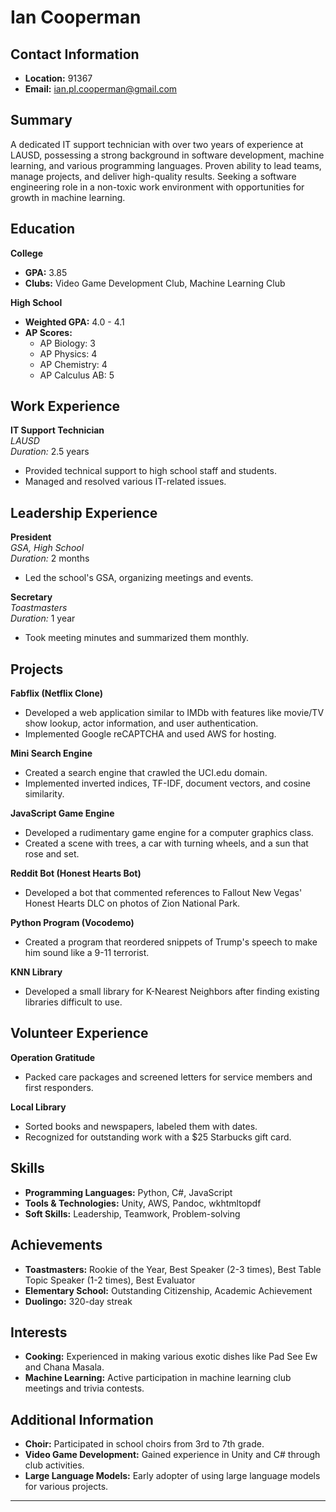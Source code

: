 # Ian Cooperman

## Contact Information
- **Location:** 91367
- **Email:** ian.pl.cooperman@gmail.com

## Summary
A dedicated IT support technician with over two years of experience at LAUSD, possessing a strong background in software development, machine learning, and various programming languages. Proven ability to lead teams, manage projects, and deliver high-quality results. Seeking a software engineering role in a non-toxic work environment with opportunities for growth in machine learning.

## Education
**College**
- **GPA:** 3.85
- **Clubs:** Video Game Development Club, Machine Learning Club

**High School**
- **Weighted GPA:** 4.0 - 4.1
- **AP Scores:**
  - AP Biology: 3
  - AP Physics: 4
  - AP Chemistry: 4
  - AP Calculus AB: 5

## Work Experience
**IT Support Technician**  
*LAUSD*  
*Duration:* 2.5 years  
- Provided technical support to high school staff and students.
- Managed and resolved various IT-related issues.

## Leadership Experience
**President**  
*GSA, High School*  
*Duration:* 2 months  
- Led the school's GSA, organizing meetings and events.

**Secretary**  
*Toastmasters*  
*Duration:* 1 year  
- Took meeting minutes and summarized them monthly.

## Projects
**Fabflix (Netflix Clone)**
- Developed a web application similar to IMDb with features like movie/TV show lookup, actor information, and user authentication.
- Implemented Google reCAPTCHA and used AWS for hosting.

**Mini Search Engine**
- Created a search engine that crawled the UCI.edu domain.
- Implemented inverted indices, TF-IDF, document vectors, and cosine similarity.

**JavaScript Game Engine**
- Developed a rudimentary game engine for a computer graphics class.
- Created a scene with trees, a car with turning wheels, and a sun that rose and set.

**Reddit Bot (Honest Hearts Bot)**
- Developed a bot that commented references to Fallout New Vegas' Honest Hearts DLC on photos of Zion National Park.

**Python Program (Vocodemo)**
- Created a program that reordered snippets of Trump's speech to make him sound like a 9-11 terrorist.

**KNN Library**
- Developed a small library for K-Nearest Neighbors after finding existing libraries difficult to use.

## Volunteer Experience
**Operation Gratitude**
- Packed care packages and screened letters for service members and first responders.

**Local Library**
- Sorted books and newspapers, labeled them with dates.
- Recognized for outstanding work with a $25 Starbucks gift card.

## Skills
- **Programming Languages:** Python, C#, JavaScript
- **Tools & Technologies:** Unity, AWS, Pandoc, wkhtmltopdf
- **Soft Skills:** Leadership, Teamwork, Problem-solving

## Achievements
- **Toastmasters:** Rookie of the Year, Best Speaker (2-3 times), Best Table Topic Speaker (1-2 times), Best Evaluator
- **Elementary School:** Outstanding Citizenship, Academic Achievement
- **Duolingo:** 320-day streak

## Interests
- **Cooking:** Experienced in making various exotic dishes like Pad See Ew and Chana Masala.
- **Machine Learning:** Active participation in machine learning club meetings and trivia contests.

## Additional Information
- **Choir:** Participated in school choirs from 3rd to 7th grade.
- **Video Game Development:** Gained experience in Unity and C# through club activities.
- **Large Language Models:** Early adopter of using large language models for various projects.

---
